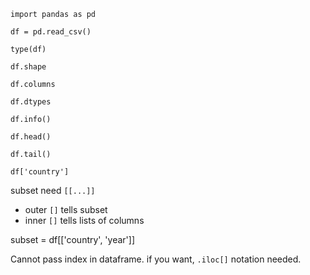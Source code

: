`import pandas as pd`

`df = pd.read_csv()`

`type(df)`

`df.shape`

`df.columns`

`df.dtypes`

`df.info()`

`df.head()`

`df.tail()`

`df['country']`

subset need `[[...]]`
- outer `[]` tells subset
- inner `[]` tells lists of columns

subset = df[['country', 'year']]

Cannot pass index in dataframe.  if you want, `.iloc[]` notation needed.

